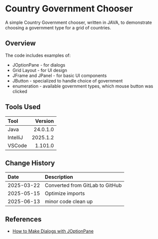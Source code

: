 # Country Government Chooser

A simple Country Government chooser, written in JAVA, to demonstrate choosing a government type for a grid of countries.

## Overview

The code includes examples of:

* JOptionPane - for dialogs
* Grid Layout - for UI design
* JFrame and JPanel - for basic UI components
* JButton - specialized to handle choice of government
* enumeration - available government types, which mouse button was clicked

## Tools Used

| Tool     |  Version |
|:---------|---------:|
| Java     | 24.0.1.0 |
| IntelliJ | 2025.1.2 |
| VSCode   |  1.101.0 |

## Change History

| Date       | Description                     |
|:-----------|:--------------------------------|
| 2025-03-22 | Converted from GitLab to GitHub |
| 2025-05-15 | Optimize imports                |
| 2025-06-13 | minor code clean up             |

## References

* [How to Make Dialogs with JOptionPane](https://docs.oracle.com/javase/tutorial/uiswing/components/dialog.html)
